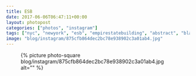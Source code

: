```yaml
---
title: ESB
date: 2017-06-06T06:47:11+00:00
layout: photopost
categories: ["photos", "instagram"]
tags: ["nyc", "newyork", "esb", "empirestatebuilding", "abstract", "blackandwhite", "architecture", "sunlight"]
image: "blog/instagram/875cfb864dec2bc78e938902c3a01ab4.jpg"
---
```


<figure class="photo photo--square">
  {% picture photo-square blog/instagram/875cfb864dec2bc78e938902c3a01ab4.jpg alt="" %}
</figure>


